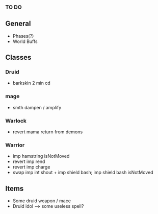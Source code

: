 ### TO DO

## General

- Phases(?)
- World Buffs

## Classes

### Druid
- barkskin 2 min cd

### mage
- smth dampen / amplify

### Warlock
- revert mama return from demons

### Warrior
- imp hamstring isNotMoved
- revert imp rend
- revert imp charge
- swap imp int shout + imp shield bash; imp shield bash isNotMoved

## Items

- Some druid weapon / mace
- Druid idol --> some useless spell?
